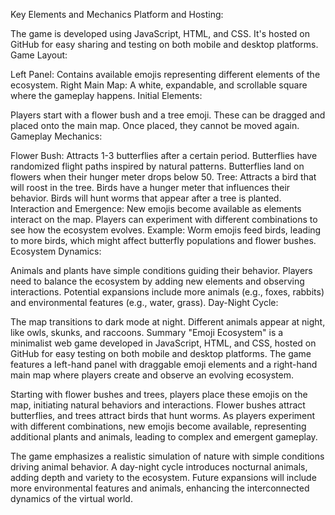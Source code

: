 Key Elements and Mechanics
Platform and Hosting:

The game is developed using JavaScript, HTML, and CSS.
It's hosted on GitHub for easy sharing and testing on both mobile and desktop platforms.
Game Layout:

Left Panel: Contains available emojis representing different elements of the ecosystem.
Right Main Map: A white, expandable, and scrollable square where the gameplay happens.
Initial Elements:

Players start with a flower bush and a tree emoji.
These can be dragged and placed onto the main map.
Once placed, they cannot be moved again.
Gameplay Mechanics:

Flower Bush:
Attracts 1-3 butterflies after a certain period.
Butterflies have randomized flight paths inspired by natural patterns.
Butterflies land on flowers when their hunger meter drops below 50.
Tree:
Attracts a bird that will roost in the tree.
Birds have a hunger meter that influences their behavior.
Birds will hunt worms that appear after a tree is planted.
Interaction and Emergence:
New emojis become available as elements interact on the map.
Players can experiment with different combinations to see how the ecosystem evolves.
Example: Worm emojis feed birds, leading to more birds, which might affect butterfly populations and flower bushes.
Ecosystem Dynamics:

Animals and plants have simple conditions guiding their behavior.
Players need to balance the ecosystem by adding new elements and observing interactions.
Potential expansions include more animals (e.g., foxes, rabbits) and environmental features (e.g., water, grass).
Day-Night Cycle:

The map transitions to dark mode at night.
Different animals appear at night, like owls, skunks, and raccoons.
Summary
"Emoji Ecosystem" is a minimalist web game developed in JavaScript, HTML, and CSS, hosted on GitHub for easy testing on both mobile and desktop platforms. The game features a left-hand panel with draggable emoji elements and a right-hand main map where players create and observe an evolving ecosystem.

Starting with flower bushes and trees, players place these emojis on the map, initiating natural behaviors and interactions. Flower bushes attract butterflies, and trees attract birds that hunt worms. As players experiment with different combinations, new emojis become available, representing additional plants and animals, leading to complex and emergent gameplay.

The game emphasizes a realistic simulation of nature with simple conditions driving animal behavior. A day-night cycle introduces nocturnal animals, adding depth and variety to the ecosystem. Future expansions will include more environmental features and animals, enhancing the interconnected dynamics of the virtual world.
